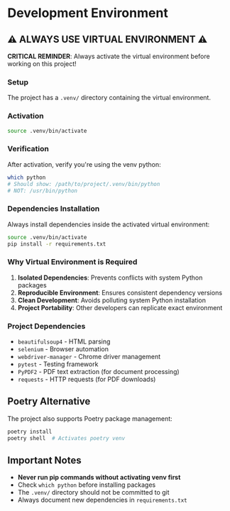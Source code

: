# Development Environment

## ⚠️ ALWAYS USE VIRTUAL ENVIRONMENT ⚠️

**CRITICAL REMINDER**: Always activate the virtual environment before working on this project!

### Setup

The project has a `.venv/` directory containing the virtual environment.

### Activation

```bash
source .venv/bin/activate
```

### Verification

After activation, verify you're using the venv python:

```bash
which python
# Should show: /path/to/project/.venv/bin/python
# NOT: /usr/bin/python
```

### Dependencies Installation

Always install dependencies inside the activated virtual environment:

```bash
source .venv/bin/activate
pip install -r requirements.txt
```

### Why Virtual Environment is Required

1. **Isolated Dependencies**: Prevents conflicts with system Python packages
2. **Reproducible Environment**: Ensures consistent dependency versions
3. **Clean Development**: Avoids polluting system Python installation
4. **Project Portability**: Other developers can replicate exact environment

### Project Dependencies

- `beautifulsoup4` - HTML parsing
- `selenium` - Browser automation
- `webdriver-manager` - Chrome driver management
- `pytest` - Testing framework
- `PyPDF2` - PDF text extraction (for document processing)
- `requests` - HTTP requests (for PDF downloads)

## Poetry Alternative

The project also supports Poetry package management:

```bash
poetry install
poetry shell  # Activates poetry venv
```

## Important Notes

- **Never run pip commands without activating venv first**
- Check `which python` before installing packages
- The `.venv/` directory should not be committed to git
- Always document new dependencies in `requirements.txt`
